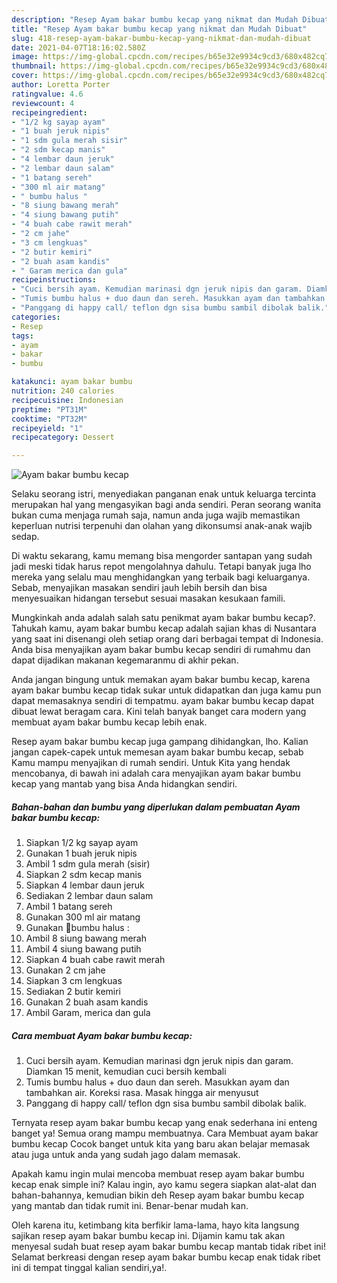 ```yaml
---
description: "Resep Ayam bakar bumbu kecap yang nikmat dan Mudah Dibuat"
title: "Resep Ayam bakar bumbu kecap yang nikmat dan Mudah Dibuat"
slug: 418-resep-ayam-bakar-bumbu-kecap-yang-nikmat-dan-mudah-dibuat
date: 2021-04-07T18:16:02.580Z
image: https://img-global.cpcdn.com/recipes/b65e32e9934c9cd3/680x482cq70/ayam-bakar-bumbu-kecap-foto-resep-utama.jpg
thumbnail: https://img-global.cpcdn.com/recipes/b65e32e9934c9cd3/680x482cq70/ayam-bakar-bumbu-kecap-foto-resep-utama.jpg
cover: https://img-global.cpcdn.com/recipes/b65e32e9934c9cd3/680x482cq70/ayam-bakar-bumbu-kecap-foto-resep-utama.jpg
author: Loretta Porter
ratingvalue: 4.6
reviewcount: 4
recipeingredient:
- "1/2 kg sayap ayam"
- "1 buah jeruk nipis"
- "1 sdm gula merah sisir"
- "2 sdm kecap manis"
- "4 lembar daun jeruk"
- "2 lembar daun salam"
- "1 batang sereh"
- "300 ml air matang"
- " bumbu halus "
- "8 siung bawang merah"
- "4 siung bawang putih"
- "4 buah cabe rawit merah"
- "2 cm jahe"
- "3 cm lengkuas"
- "2 butir kemiri"
- "2 buah asam kandis"
- " Garam merica dan gula"
recipeinstructions:
- "Cuci bersih ayam. Kemudian marinasi dgn jeruk nipis dan garam. Diamkan 15 menit, kemudian cuci bersih kembali"
- "Tumis bumbu halus + duo daun dan sereh. Masukkan ayam dan tambahkan air. Koreksi rasa. Masak hingga air menyusut"
- "Panggang di happy call/ teflon dgn sisa bumbu sambil dibolak balik."
categories:
- Resep
tags:
- ayam
- bakar
- bumbu

katakunci: ayam bakar bumbu 
nutrition: 240 calories
recipecuisine: Indonesian
preptime: "PT31M"
cooktime: "PT32M"
recipeyield: "1"
recipecategory: Dessert

---
```



![Ayam bakar bumbu kecap](https://img-global.cpcdn.com/recipes/b65e32e9934c9cd3/680x482cq70/ayam-bakar-bumbu-kecap-foto-resep-utama.jpg)

Selaku seorang istri, menyediakan panganan enak untuk keluarga tercinta merupakan hal yang mengasyikan bagi anda sendiri. Peran seorang  wanita bukan cuma menjaga rumah saja, namun anda juga wajib memastikan keperluan nutrisi terpenuhi dan olahan yang dikonsumsi anak-anak wajib sedap.

Di waktu  sekarang, kamu memang bisa mengorder santapan yang sudah jadi meski tidak harus repot mengolahnya dahulu. Tetapi banyak juga lho mereka yang selalu mau menghidangkan yang terbaik bagi keluarganya. Sebab, menyajikan masakan sendiri jauh lebih bersih dan bisa menyesuaikan hidangan tersebut sesuai masakan kesukaan famili. 



Mungkinkah anda adalah salah satu penikmat ayam bakar bumbu kecap?. Tahukah kamu, ayam bakar bumbu kecap adalah sajian khas di Nusantara yang saat ini disenangi oleh setiap orang dari berbagai tempat di Indonesia. Anda bisa menyajikan ayam bakar bumbu kecap sendiri di rumahmu dan dapat dijadikan makanan kegemaranmu di akhir pekan.

Anda jangan bingung untuk memakan ayam bakar bumbu kecap, karena ayam bakar bumbu kecap tidak sukar untuk didapatkan dan juga kamu pun dapat memasaknya sendiri di tempatmu. ayam bakar bumbu kecap dapat dibuat lewat beragam cara. Kini telah banyak banget cara modern yang membuat ayam bakar bumbu kecap lebih enak.

Resep ayam bakar bumbu kecap juga gampang dihidangkan, lho. Kalian jangan capek-capek untuk memesan ayam bakar bumbu kecap, sebab Kamu mampu menyajikan di rumah sendiri. Untuk Kita yang hendak mencobanya, di bawah ini adalah cara menyajikan ayam bakar bumbu kecap yang mantab yang bisa Anda hidangkan sendiri.

<!--inarticleads1-->

##### Bahan-bahan dan bumbu yang diperlukan dalam pembuatan Ayam bakar bumbu kecap:

1. Siapkan 1/2 kg sayap ayam
1. Gunakan 1 buah jeruk nipis
1. Ambil 1 sdm gula merah (sisir)
1. Siapkan 2 sdm kecap manis
1. Siapkan 4 lembar daun jeruk
1. Sediakan 2 lembar daun salam
1. Ambil 1 batang sereh
1. Gunakan 300 ml air matang
1. Gunakan  🌻bumbu halus :
1. Ambil 8 siung bawang merah
1. Ambil 4 siung bawang putih
1. Siapkan 4 buah cabe rawit merah
1. Gunakan 2 cm jahe
1. Siapkan 3 cm lengkuas
1. Sediakan 2 butir kemiri
1. Gunakan 2 buah asam kandis
1. Ambil  Garam, merica dan gula




<!--inarticleads2-->

##### Cara membuat Ayam bakar bumbu kecap:

1. Cuci bersih ayam. Kemudian marinasi dgn jeruk nipis dan garam. Diamkan 15 menit, kemudian cuci bersih kembali
1. Tumis bumbu halus + duo daun dan sereh. Masukkan ayam dan tambahkan air. Koreksi rasa. Masak hingga air menyusut
1. Panggang di happy call/ teflon dgn sisa bumbu sambil dibolak balik.




Ternyata resep ayam bakar bumbu kecap yang enak sederhana ini enteng banget ya! Semua orang mampu membuatnya. Cara Membuat ayam bakar bumbu kecap Cocok banget untuk kita yang baru akan belajar memasak atau juga untuk anda yang sudah jago dalam memasak.

Apakah kamu ingin mulai mencoba membuat resep ayam bakar bumbu kecap enak simple ini? Kalau ingin, ayo kamu segera siapkan alat-alat dan bahan-bahannya, kemudian bikin deh Resep ayam bakar bumbu kecap yang mantab dan tidak rumit ini. Benar-benar mudah kan. 

Oleh karena itu, ketimbang kita berfikir lama-lama, hayo kita langsung sajikan resep ayam bakar bumbu kecap ini. Dijamin kamu tak akan menyesal sudah buat resep ayam bakar bumbu kecap mantab tidak ribet ini! Selamat berkreasi dengan resep ayam bakar bumbu kecap enak tidak ribet ini di tempat tinggal kalian sendiri,ya!.

